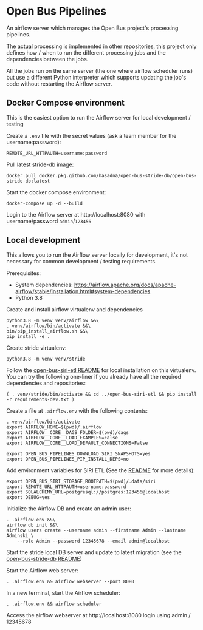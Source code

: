 # Open Bus Pipelines

An airflow server which manages the Open Bus project's processing pipelines.

The actual processing is implemented in other repositories, this project only 
defines how / when to run the different processing jobs and the dependencies 
between the jobs.

All the jobs run on the same server (the one where airflow scheduler runs)
but use a different Python interpreter which supports updating the job's code 
without restarting the Airflow server.

## Docker Compose environment

This is the easiest option to run the Airflow server for local development / testing

Create a `.env` file with the secret values (ask a team member for the username:password):

```
REMOTE_URL_HTTPAUTH=username:password
```

Pull latest stride-db image:

```
docker pull docker.pkg.github.com/hasadna/open-bus-stride-db/open-bus-stride-db:latest
```

Start the docker compose environment:

```
docker-compose up -d --build
```

Login to the Airflow server at http://localhost:8080 with username/password `admin`/`123456`

## Local development

This allows you to run the Airflow server locally for development, it's not necessary for common development / testing requirements.

Prerequisites:

* System dependencies: https://airflow.apache.org/docs/apache-airflow/stable/installation.html#system-dependencies
* Python 3.8

Create and install airflow virtualenv and dependencies

```
python3.8 -m venv venv/airflow &&\
. venv/airflow/bin/activate &&\
bin/pip_install_airflow.sh &&\
pip install -e .
```

Create stride virtualenv:

```
python3.8 -m venv venv/stride
```

Follow the [open-bus-siri-etl README](https://github.com/hasadna/open-bus-siri-etl/blob/main/README.md) for local installation on this virtualenv.
You can try the following one-liner if you already have all the required dependencies and repositories:

```
( . venv/stride/bin/activate && cd ../open-bus-siri-etl && pip install -r requirements-dev.txt )
```

Create a file at `.airflow.env` with the following contents:

```
. venv/airflow/bin/activate
export AIRFLOW_HOME=$(pwd)/.airflow
export AIRFLOW__CORE__DAGS_FOLDER=$(pwd)/dags
export AIRFLOW__CORE__LOAD_EXAMPLES=False
export AIRFLOW__CORE__LOAD_DEFAULT_CONNECTIONS=False

export OPEN_BUS_PIPELINES_DOWNLOAD_SIRI_SNAPSHOTS=yes
export OPEN_BUS_PIPELINES_PIP_INSTALL_DEPS=no
```

Add environment variables for SIRI ETL (See the [README](https://github.com/hasadna/open-bus-siri-etl/blob/main/README.md) for more details):

```
export OPEN_BUS_SIRI_STORAGE_ROOTPATH=$(pwd)/.data/siri
export REMOTE_URL_HTTPAUTH=username:password
export SQLALCHEMY_URL=postgresql://postgres:123456@localhost
export DEBUG=yes
```

Initialize the Airflow DB and create an admin user:

```
. .airflow.env &&\
airflow db init &&\
airflow users create --username admin --firstname Admin --lastname Adminski \
    --role Admin --password 12345678 --email admin@localhost
```

Start the stride local DB server and update to latest migration (see the [open-bus-stride-db README](https://github.com/hasadna/open-bus-stride-db/blob/main/README.md))

Start the Airflow web server:

```
. .airflow.env && airflow webserver --port 8080
```

In a new terminal, start the Airflow scheduler:

```
. .airflow.env && airflow scheduler
```

Access the airflow webserver at http://localhost:8080 login using admin / 12345678
